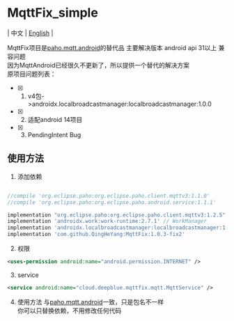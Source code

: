 # MqttFix_simple
| 中文 | [English](README.md) |  

MqttFix项目是[paho.mqtt.android](https://github.com/eclipse-paho/paho.mqtt.android)的替代品
主要解决版本 android api 31以上 兼容问题  
因为MqttAndroid已经很久不更新了，所以提供一个替代的解决方案  
原项目问题列表：
- [x] 1. v4包->androidx.localbroadcastmanager:localbroadcastmanager:1.0.0
- [x] 2. 适配android 14项目
- [x] 3. PendingIntent Bug

## 使用方法
1. 添加依赖
```gradle  

//compile 'org.eclipse.paho:org.eclipse.paho.client.mqttv3:1.1.0'
//compile 'org.eclipse.paho:org.eclipse.paho.android.service:1.1.1'

implementation "org.eclipse.paho:org.eclipse.paho.client.mqttv3:1.2.5" // Origin Mqtt depdency
implementation 'androidx.work:work-runtime:2.7.1' // WorkManager 
implementation 'androidx.localbroadcastmanager:localbroadcastmanager:1.0.0' //replace v4 & do not use 1.1.0  
implementation 'com.github.QingHeYang:MqttFix:1.0.3-fix2'
```

2. 权限
```xml
<uses-permission android:name="android.permission.INTERNET" />
```  

3. service
```xml
<service android:name="cloud.deepblue.mqttfix.mqtt.MqttService" />
```  

4. 使用方法
   与[paho.mqtt.android](https://github.com/eclipse-paho/paho.mqtt.android)一致，只是包名不一样  
   你可以只替换依赖，不用修改任何代码  


